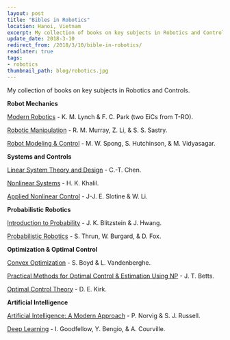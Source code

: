 ```yaml
--- 
layout: post
title: "Bibles in Robotics"
location: Hanoi, Vietnam
excerpt: My collection of books on key subjects in Robotics and Controls.
update_date: 2018-3-10
redirect_from: /2018/3/10/bible-in-robotics/
readlater: true
tags: 
- robotics
thumbnail_path: blog/robotics.jpg
---
```


My collection of books on key subjects in Robotics and Controls.


**Robot Mechanics**

[Modern Robotics](http://hades.mech.northwestern.edu/index.php/Modern_Robotics) - K. M. Lynch & F. C. Park (two EiCs from T-RO).

[Robotic Manipulation](https://www.cds.caltech.edu/~murray/books/MLS/pdf/mls94-complete.pdf) - R. M. Murray, Z. Li, & S. S. Sastry.

[Robot Modeling & Control](https://www.amazon.co.uk/Robot-Modeling-Control-Mark-Spong/dp/0471649902) -  M. W. Spong, S. Hutchinson, & M. Vidyasagar.

**Systems and Controls**

[Linear System Theory and Design](https://dl.acm.org/citation.cfm?id=521603) - 	C.-T. Chen.

[Nonlinear Systems](https://www.amazon.com/Nonlinear-Systems-3rd-Hassan-Khalil/dp/0130673897) - H. K. Khalil.

[Applied Nonlinear Control](https://www.amazon.co.uk/Applied-Nonlinear-Control-J-Slotine/dp/0130408905) - J-J. E. Slotine & W. Li.

**Probabilistic Robotics**

[Introduction to Probability](https://www.amazon.com/gp/product/1466575573/ref=as_li_tl?ie=UTF8&camp=1789&creative=390957&creativeASIN=1466575573&linkCode=as2) - J. K. Blitzstein & J. Hwang.

[Probabilistic Robotics](https://docs.ufpr.br/~danielsantos/ProbabilisticRobotics.pdf) - S. Thrun, W. Burgard, & D. Fox.

**Optimization & Optimal Control**

[Convex Optimization](http://web.stanford.edu/~boyd/cvxbook/) - S. Boyd & L. Vandenberghe.

[Practical Methods for Optimal Control & Estimation Using NP](https://epubs.siam.org/doi/book/10.1137/1.9780898718577) - J. T. Betts.

[Optimal Control Theory](https://www.amazon.co.uk/Optimal-Control-Theory-Introduction-Engineering/dp/0486434842) - D. E. Kirk.

**Artificial Intelligence**

[Artificial Intelligence: A Modern Approach](http://aima.cs.berkeley.edu/) - P. Norvig & S. J. Russell.

[Deep Learning](http://www.deeplearningbook.org/) - I. Goodfellow, Y. Bengio, & A. Courville.